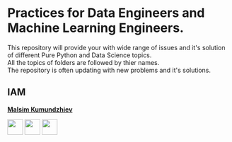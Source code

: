 # Practices for Data Engineers and Machine Learning Engineers.

This repository will provide your with wide range of issues and it's solution of different Pure Python and Data Science topics.<br>
All the topics of folders are followed by thier names. <br>
The repository is often updating with new problems and it's solutions.<br>



## IAM
**[Malsim Kumundzhiev](https://github.com/KumundzhievMaxim)**

[<img src="http://i.imgur.com/0o48UoR.png" width="35">](https://github.com/KumundzhievMaxim)             [<img src="https://i.imgur.com/0IdggSZ.png" width="35">](https://www.linkedin.com/in/maksim-kumundzhiev/)             [<img src="https://loading.io/s/icon/vzeour.svg" width="35">](https://www.kaggle.com/maximkumundzhiev)               
